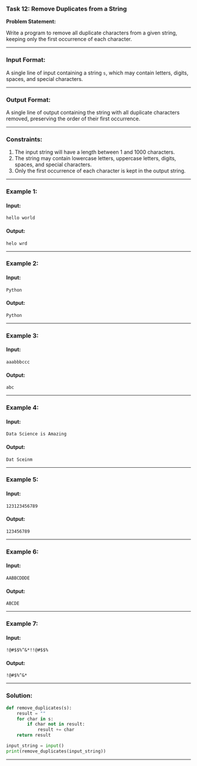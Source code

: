 ### Task 12: Remove Duplicates from a String

**Problem Statement:**

Write a program to remove all duplicate characters from a given string, keeping only the first occurrence of each character.

---

### Input Format:

A single line of input containing a string `s`, which may contain letters, digits, spaces, and special characters.

---

### Output Format:

A single line of output containing the string with all duplicate characters removed, preserving the order of their first occurrence.

---

### Constraints:

1. The input string will have a length between 1 and 1000 characters.
2. The string may contain lowercase letters, uppercase letters, digits, spaces, and special characters.
3. Only the first occurrence of each character is kept in the output string.

---

### Example 1:

#### Input:
```
hello world
```

#### Output:
```
helo wrd
```

---

### Example 2:

#### Input:
```
Python
```

#### Output:
```
Python
```

---

### Example 3:

#### Input:
```
aaabbbccc
```

#### Output:
```
abc
```

---

### Example 4:

#### Input:
```
Data Science is Amazing
```

#### Output:
```
Dat Sceinm
```

---

### Example 5:

#### Input:
```
123123456789
```

#### Output:
```
123456789
```

---

### Example 6:

#### Input:
```
AABBCDDDE
```

#### Output:
```
ABCDE
```

---

### Example 7:

#### Input:
```
!@#$$%^&*!!@#$$%
```

#### Output:
```
!@#$%^&*
```

---

### Solution:

```python
def remove_duplicates(s):
    result = ""
    for char in s:
        if char not in result:
            result += char
    return result

input_string = input()
print(remove_duplicates(input_string))
```

---
